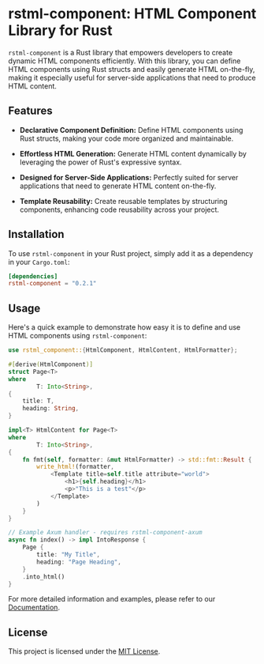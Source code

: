 # rstml-component: HTML Component Library for Rust

`rstml-component` is a Rust library that empowers developers to create dynamic HTML components efficiently. With this library, you can define HTML components using Rust structs and easily generate HTML on-the-fly, making it especially useful for server-side applications that need to produce HTML content.

## Features

- **Declarative Component Definition:** Define HTML components using Rust structs, making your code more organized and maintainable.

- **Effortless HTML Generation:** Generate HTML content dynamically by leveraging the power of Rust's expressive syntax.

- **Designed for Server-Side Applications:** Perfectly suited for server applications that need to generate HTML content on-the-fly.

- **Template Reusability:** Create reusable templates by structuring components, enhancing code reusability across your project.

## Installation

To use `rstml-component` in your Rust project, simply add it as a dependency in your `Cargo.toml`:

<!-- x-release-please-start-version -->

```toml
[dependencies]
rstml-component = "0.2.1"
```

<!-- x-release-please-end-version -->

## Usage

Here's a quick example to demonstrate how easy it is to define and use HTML components using `rstml-component`:

```rust
use rstml_component::{HtmlComponent, HtmlContent, HtmlFormatter};

#[derive(HtmlComponent)]
struct Page<T>
where
		T: Into<String>,
{
	title: T,
	heading: String,
}

impl<T> HtmlContent for Page<T>
where
		T: Into<String>,
{
	fn fmt(self, formatter: &mut HtmlFormatter) -> std::fmt::Result {
		write_html!(formatter,
			<Template title=self.title attribute="world">
				<h1>{self.heading}</h1>
				<p>"This is a test"</p>
			</Template>
		)
	}
}

// Example Axum handler - requires rstml-component-axum
async fn index() -> impl IntoResponse {
	Page {
		title: "My Title",
		heading: "Page Heading",
	}
	.into_html()
}
```

For more detailed information and examples, please refer to our [Documentation](https://docs.rs/rstml-component).

<!-- ## Contributing

We welcome contributions from the community! If you have suggestions, bug reports, or would like to contribute code, please follow our [Contribution Guidelines](CONTRIBUTING.md). -->

## License

This project is licensed under the [MIT License](LICENSE).
